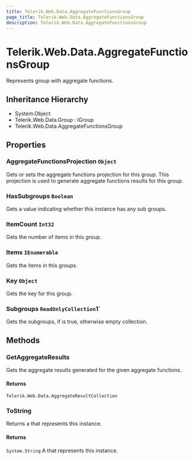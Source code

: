 ```yaml
---
title: Telerik.Web.Data.AggregateFunctionsGroup
page_title: Telerik.Web.Data.AggregateFunctionsGroup
description: Telerik.Web.Data.AggregateFunctionsGroup
---
```


# Telerik.Web.Data.AggregateFunctionsGroup

Represents group with aggregate functions.

## Inheritance Hierarchy

* System.Object
* Telerik.Web.Data.Group : IGroup
* Telerik.Web.Data.AggregateFunctionsGroup

## Properties

###  AggregateFunctionsProjection `Object`

Gets or sets the aggregate functions projection for this group. 
            This projection is used to generate aggregate functions results for this group.

###  HasSubgroups `Boolean`

Gets a value indicating whether this instance has any sub groups.

###  ItemCount `Int32`

Gets the number of items in this group.

###  Items `IEnumerable`

Gets the items in this groups.

###  Key `Object`

Gets the key for this group.

###  Subgroups `ReadOnlyCollection`1`

Gets the subgroups, if  is true, otherwise empty collection.

## Methods

###  GetAggregateResults

Gets the aggregate results generated for the given aggregate functions.

#### Returns

`Telerik.Web.Data.AggregateResultCollection` 

###  ToString

Returns a  that represents this instance.

#### Returns

`System.String` A  that represents this instance.

